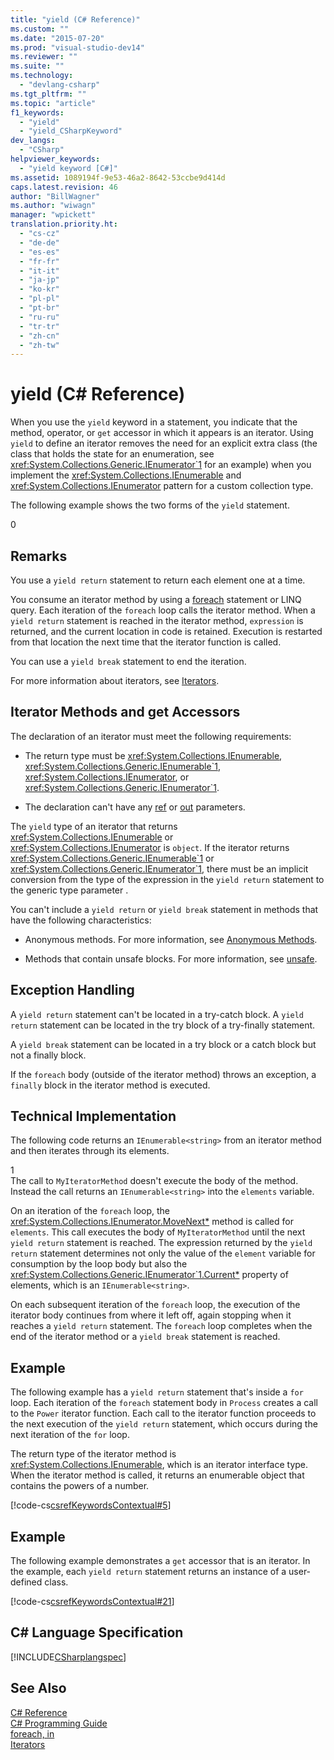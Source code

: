 ```yaml
---
title: "yield (C# Reference)"
ms.custom: ""
ms.date: "2015-07-20"
ms.prod: "visual-studio-dev14"
ms.reviewer: ""
ms.suite: ""
ms.technology: 
  - "devlang-csharp"
ms.tgt_pltfrm: ""
ms.topic: "article"
f1_keywords: 
  - "yield"
  - "yield_CSharpKeyword"
dev_langs: 
  - "CSharp"
helpviewer_keywords: 
  - "yield keyword [C#]"
ms.assetid: 1089194f-9e53-46a2-8642-53ccbe9d414d
caps.latest.revision: 46
author: "BillWagner"
ms.author: "wiwagn"
manager: "wpickett"
translation.priority.ht: 
  - "cs-cz"
  - "de-de"
  - "es-es"
  - "fr-fr"
  - "it-it"
  - "ja-jp"
  - "ko-kr"
  - "pl-pl"
  - "pt-br"
  - "ru-ru"
  - "tr-tr"
  - "zh-cn"
  - "zh-tw"
---
```

# yield (C# Reference)
When you use the `yield` keyword in a statement, you indicate that the method, operator, or `get` accessor in which it appears is an iterator. Using `yield` to define an iterator removes the need for an explicit extra class (the class that holds the state for an enumeration, see <xref:System.Collections.Generic.IEnumerator`1> for an example) when you implement the <xref:System.Collections.IEnumerable> and <xref:System.Collections.IEnumerator> pattern for a custom collection type.  
  
 The following example shows the two forms of the `yield` statement.  
  
<CodeContentPlaceHolder>0</CodeContentPlaceHolder>  
## Remarks  
 You use a `yield return` statement to return each element one at a time.  
  
 You consume an iterator method by using a [foreach](../../../csharp\language-reference\keywords/foreach-in.md) statement or LINQ query. Each iteration of the `foreach` loop calls the iterator method. When a `yield return` statement is reached in the iterator method, `expression` is returned, and the current location in code is retained. Execution is restarted from that location the next time that the iterator function is called.  
  
 You can use a `yield break` statement to end the iteration.  
  
 For more information about iterators, see [Iterators](../Topic/Iterators%20\(C%23%20and%20Visual%20Basic\).md).  
  
## Iterator Methods and get Accessors  
 The declaration of an iterator must meet the following requirements:  
  
-   The return type must be <xref:System.Collections.IEnumerable>, <xref:System.Collections.Generic.IEnumerable`1>, <xref:System.Collections.IEnumerator>, or <xref:System.Collections.Generic.IEnumerator`1>.  
  
-   The declaration can't have any [ref](../../../csharp\language-reference\keywords/ref.md) or [out](../../../csharp\language-reference\keywords/out.md) parameters.  
  
 The `yield` type of an iterator that returns <xref:System.Collections.IEnumerable> or <xref:System.Collections.IEnumerator> is `object`.  If the iterator returns <xref:System.Collections.Generic.IEnumerable`1> or <xref:System.Collections.Generic.IEnumerator`1>, there must be an implicit conversion from the type of the expression in the `yield return` statement to the generic type parameter .  
  
 You can't include a `yield return` or `yield break` statement in methods that have the following characteristics:  
  
-   Anonymous methods. For more information, see [Anonymous Methods](../../../csharp\programming-guide\statements-expressions-operators/anonymous-methods.md).  
  
-   Methods that contain unsafe blocks. For more information, see [unsafe](../../../csharp\language-reference\keywords/unsafe.md).  
  
## Exception Handling  
 A `yield return` statement can't be located in a try-catch block. A `yield return` statement can be located in the try block of a try-finally statement.  
  
 A `yield break` statement can be located in a try block or a catch block but not a finally block.  
  
 If the `foreach` body (outside of the iterator method) throws an exception, a `finally` block in the iterator method is executed.  
  
## Technical Implementation  
 The following code returns an `IEnumerable<string>` from an iterator method and then iterates through its elements.  
  
<CodeContentPlaceHolder>1</CodeContentPlaceHolder>  
 The call to `MyIteratorMethod` doesn't execute the body of the method. Instead the call returns an `IEnumerable<string>` into the `elements` variable.  
  
 On an iteration of the `foreach` loop, the <xref:System.Collections.IEnumerator.MoveNext*> method is called for `elements`. This call executes the body of `MyIteratorMethod` until the next `yield return` statement is reached. The expression returned by the `yield return` statement determines not only the value of the `element` variable for consumption by the loop body but also the <xref:System.Collections.Generic.IEnumerator`1.Current*> property of elements, which is an `IEnumerable<string>`.  
  
 On each subsequent iteration of the `foreach` loop, the execution of the iterator body continues from where it left off, again stopping when it reaches a `yield return` statement. The `foreach` loop completes when the end of the iterator method or a `yield break` statement is reached.  
  
## Example  
 The following example has a `yield return` statement that's inside a `for` loop. Each iteration of the `foreach` statement body in `Process` creates a call to the `Power` iterator function. Each call to the iterator function proceeds to the next execution of the `yield return` statement, which occurs during the next iteration of the `for` loop.  
  
 The return type of the iterator method is <xref:System.Collections.IEnumerable>, which is an iterator interface type. When the iterator method is called, it returns an enumerable object that contains the powers of a number.  
  
 [!code-cs[csrefKeywordsContextual#5](../../../csharp\language-reference\keywords/codesnippet/CSharp/yield_1.cs)]  
  
## Example  
 The following example demonstrates a `get` accessor that is an iterator. In the example, each `yield return` statement returns an instance of a user-defined class.  
  
 [!code-cs[csrefKeywordsContextual#21](../../../csharp\language-reference\keywords/codesnippet/CSharp/yield_2.cs)]  
  
## C# Language Specification  
 [!INCLUDE[CSharplangspec](../../../csharp\language-reference\keywords/includes/csharplangspec_md.md)]  
  
## See Also  
 [C# Reference](../../../csharp\language-reference/index.md)   
 [C# Programming Guide](../../../csharp\programming-guide/index.md)   
 [foreach, in](../../../csharp\language-reference\keywords/foreach-in.md)   
 [Iterators](../Topic/Iterators%20\(C%23%20and%20Visual%20Basic\).md)